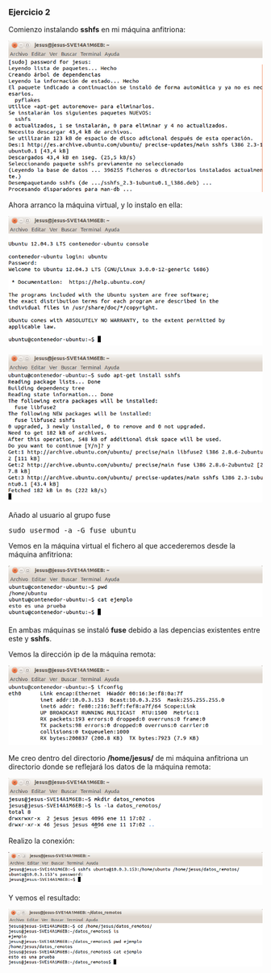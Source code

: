 ### Ejercicio 2

Comienzo instalando **sshfs** en mi máquina anfitriona:

![imagen90](https://github.com/jmanday/Imagenes/blob/master/imagen90.png?raw=true)


Ahora arranco la máquina virtual, y lo instalo en ella:

![imagen91](https://github.com/jmanday/Imagenes/blob/master/imagen91.png?raw=true)

![imagen92](https://github.com/jmanday/Imagenes/blob/master/imagen92.png?raw=true)

Añado al usuario al grupo fuse
<pre>
sudo usermod -a -G fuse ubuntu
</pre>


Vemos en la máquina virtual el fichero al que accederemos desde la máquina anfitriona:

![imagen93](https://github.com/jmanday/Imagenes/blob/master/imagen93.png?raw=true) 


En ambas máquinas se instaló **fuse** debido a las depencias existentes entre este y **sshfs**.

Vemos la dirección ip de la máquina remota:

![imagen94](https://github.com/jmanday/Imagenes/blob/master/imagen94.png?raw=true) 


Me creo dentro del directorio **/home/jesus/** de mi máquina anfitriona un directorio donde se reflejará los datos de la máquina remota:

![imagen95](https://github.com/jmanday/Imagenes/blob/master/imagen95.png?raw=true) 


Realizo la conexión:

![imagen96](https://github.com/jmanday/Imagenes/blob/master/imagen96.png?raw=true)


Y vemos el resultado:

![imagen97](https://github.com/jmanday/Imagenes/blob/master/imagen97.png?raw=true)


